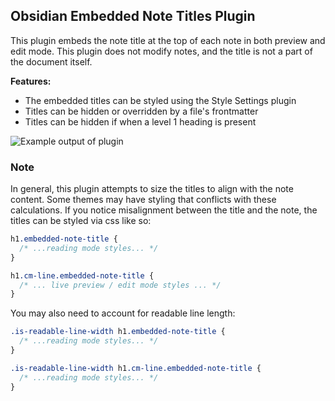 ## Obsidian Embedded Note Titles Plugin

This plugin embeds the note title at the top of each note in both preview and edit mode. This plugin does not modify notes, and the title is not a part of the document itself.

**Features:**

- The embedded titles can be styled using the Style Settings plugin
- Titles can be hidden or overridden by a file's frontmatter
- Titles can be hidden if when a level 1 heading is present

<img src="https://raw.githubusercontent.com/mgmeyers/obsidian-embedded-note-titles/main/screenshots/example01.gif" alt="Example output of plugin" />

### Note

In general, this plugin attempts to size the titles to align with the note content. Some themes may have styling that conflicts with these calculations. If you notice misalignment between the title and the note, the titles can be styled via css like so:

```css
h1.embedded-note-title {
  /* ...reading mode styles... */
}

h1.cm-line.embedded-note-title {
  /* ... live preview / edit mode styles ... */
}
```

You may also need to account for readable line length:

```css
.is-readable-line-width h1.embedded-note-title {
  /* ...reading mode styles... */
}

.is-readable-line-width h1.cm-line.embedded-note-title {
  /* ...reading mode styles... */
}
```